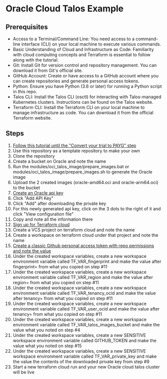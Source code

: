 # Oracle Cloud Talos Example

## Prerequisites

- Access to a Terminal/Command Line: You need access to a command-line interface (CLI) on your local machine to execute various commands.
- Basic Understanding of Cloud and Infrastructure as Code: Familiarity with cloud computing concepts and Terraform is essential to follow along with the tutorial.
- Git: Install Git for version control and repository management. You can download it from Git's official site.
- GitHub Account: Create or have access to a GitHub account where you can create repositories and generate personal access tokens.
- Python: Ensure you have Python (3.6 or later) for running a Python script in this repo.
- Talos CLI: Install the Talos CLI (osctl) for interacting with Talos-managed Kubernetes clusters. Instructions can be found on the Talos website.
- Terraform CLI: Install the Terraform CLI on your local machine to manage infrastructure as code. You can download it from the official Terraform website.

## Steps

1. [Follow this tutorial until the "Convert your trial to PAYG" step](https://mattscott.cloud/kubernetes-on-oracle-cloud-for-free/)
2. Use this repository as a template repository to make your own
3. Clone the repository
4. Create a bucket on Oracle and note the name
5. Run the modules/oci_talos_image/prepare_images.bat or modules/oci_talos_image/prepare_images.sh to generate the Oracle image
6. Upload the 2 created images (oracle-amd64.oci and oracle-arm64.oci) to the bucket
7. [Create an Oracle api key](https://cloud.oracle.com/identity/domains/my-profile/api-keys)
8. Click "Add API Key"
9. Click "Add" after downloading the private key
10. For this newly generated api key, click on the 3 dots to the right of it and click "View configuration file"
11. Copy and note all the information there
12. [Sign up for Terraform cloud](https://app.terraform.io/)
13. Create a VCS project on terraform cloud and note the name
14. Create a workspace on terraform cloud under that project and note the name
15. [Create a classic Github personal access token with repo permissions and note the value](https://github.com/settings/tokens/new)
16. Under the created workspace variables, create a new workspace environment variable called TF_VAR_fingerprint and make the value after fingerprint= from what you copied on step #11
17. Under the created workspace variables, create a new workspace environment variable called TF_VAR_region and make the value after region= from what you copied on step #11
18. Under the created workspace variables, create a new workspace environment variable called TF_VAR_tenancy_ocid and make the value after tenancy= from what you copied on step #11
19. Under the created workspace variables, create a new workspace environment variable called TF_VAR_user_ocid and make the value after tenancy= from what you copied on step #11
20. Under the created workspace variables, create a new workspace environment variable called TF_VAR_talos_images_bucket and make the value what you noted on step #4
21. Under the created workspace variables, create a new SENSITIVE workspace environment variable called GITHUB_TOKEN and make the value what you noted on step #15
22. Under the created workspace variables, create a new SENSITIVE workspace environment variable called TF_VAR_private_key and make the value the contents of the downloaded private key from step #9
23. Start a new terraform cloud run and your new Oracle cloud talos cluster will be live

